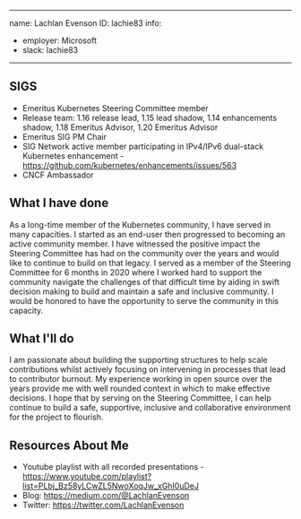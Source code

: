 -------------------------------------------------------------
name: Lachlan Evenson
ID: lachie83
info:
  - employer: Microsoft
  - slack: lachie83
-------------------------------------------------------------

## SIGS

- Emeritus Kubernetes Steering Committee member
- Release team: 1.16 release lead, 1.15 lead shadow, 1.14 enhancements shadow, 1.18 Emeritus Advisor, 1.20 Emeritus Advisor
- Emeritus SIG PM Chair
- SIG Network active member participating in IPv4/IPv6 dual-stack Kubernetes enhancement - https://github.com/kubernetes/enhancements/issues/563
- CNCF Ambassador

## What I have done

As a long-time member of the Kubernetes community, I have served in many capacities. I started as an end-user then progressed to becoming an active community member. I have witnessed the positive impact the Steering Committee has had on the community over the years and would like to continue to build on that legacy. I served as a member of the Steering Committee for 6 months in 2020 where I worked hard to support the community navigate the challenges of that difficult time by aiding in swift decision making to build and maintain a safe and inclusive community. I would be honored to have the opportunity to serve the community in this capacity. 

## What I'll do

I am passionate about building the supporting structures to help scale contributions whilst actively focusing on intervening in processes that lead to contributor burnout. My experience working in open source over the years provide me with well rounded context in which to make effective decisions. I hope that by serving on the Steering Committee, I can help continue to build a safe, supportive, inclusive and collaborative environment for the project to flourish.

## Resources About Me

- Youtube playlist with all recorded presentations - https://www.youtube.com/playlist?list=PLbj_Bz58yLCwZL5NwoXoqJw_xGhI0uDeJ
- Blog: https://medium.com/@LachlanEvenson
- Twitter: https://twitter.com/LachlanEvenson
